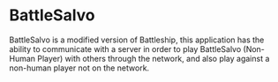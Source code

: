 # BattleSalvo

BattleSalvo is a modified version of Battleship, this application has the ability to communicate with a server in order to play BattleSalvo (Non-Human Player) with others through the network, and also play against a non-human player not on the network.
